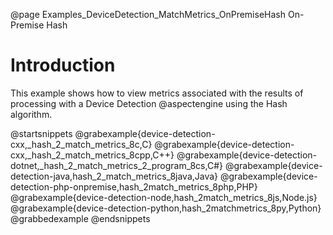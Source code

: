 @page Examples_DeviceDetection_MatchMetrics_OnPremiseHash On-Premise Hash

# Introduction

This example shows how to view metrics associated with the results of processing with a Device Detection
@aspectengine using the Hash algorithm.

@startsnippets
@grabexample{device-detection-cxx,_hash_2_match_metrics_8c,C}
@grabexample{device-detection-cxx,_hash_2_match_metrics_8cpp,C++}
@grabexample{device-detection-dotnet,_hash_2_match_metrics_2_program_8cs,C#}
@grabexample{device-detection-java,hash_2_match_metrics_8java,Java}
@grabexample{device-detection-php-onpremise,hash_2match_metrics_8php,PHP}
@grabexample{device-detection-node,hash_2match_metrics_8js,Node.js}
@grabexample{device-detection-python,hash_2matchmetrics_8py,Python}
@grabbedexample
@endsnippets
